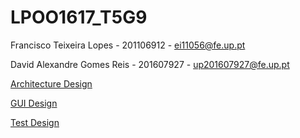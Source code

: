 # LPOO1617_T5G9
Francisco Teixeira Lopes - 201106912 - ei11056@fe.up.pt

David Alexandre Gomes Reis - 201607927 - up201607927@fe.up.pt

[Architecture Design](https://github.com/davidreis97/LPOO1617_T5G9/blob/final-project/Docs/Architecture%20Design.pdf)

[GUI Design](https://github.com/davidreis97/LPOO1617_T5G9/blob/final-project/Docs/GUI%20Design.pdf)

[Test Design](https://github.com/davidreis97/LPOO1617_T5G9/blob/final-project/Docs/TestDesign.pdf)
